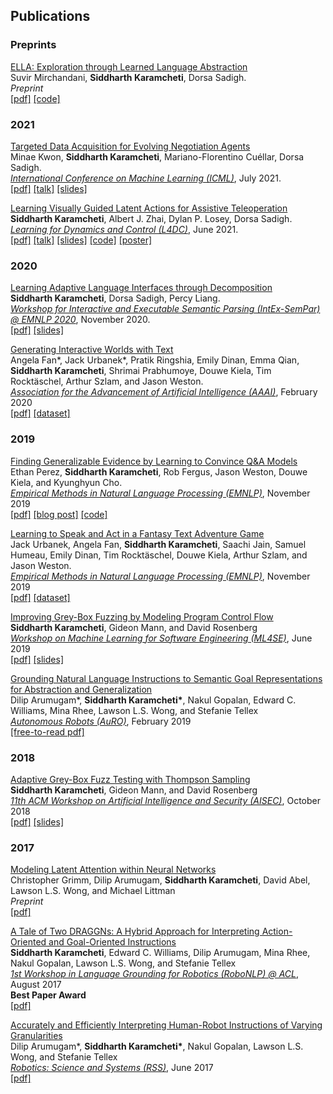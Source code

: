 ## Publications

### Preprints
[ELLA: Exploration through Learned Language Abstraction](https://arxiv.org/abs/2103.05825)  
Suvir Mirchandani, **Siddharth Karamcheti**, Dorsa Sadigh.  
*Preprint*  
[[pdf]](/assets/papers/ella-preprint21.pdf) [[code]](https://github.com/Stanford-ILIAD/ELLA)

### 2021

[Targeted Data Acquisition for Evolving Negotiation Agents](https://arxiv.org/abs/2106.07728)  
Minae Kwon, **Siddharth Karamcheti**, Mariano-Florentino Cuéllar, Dorsa Sadigh.  
[*International Conference on Machine Learning (ICML)*](https://icml.cc/), July 2021.  
[[pdf]](/assets/papers/icml21.pdf) [[talk]](https://youtu.be/xxCSim8YOVM) [[slides]](/assets/slides/icml21.pdf)

[Learning Visually Guided Latent Actions for Assistive Teleoperation](https://arxiv.org/abs/2105.00580)  
**Siddharth Karamcheti**, Albert J. Zhai, Dylan P. Losey, Dorsa Sadigh.  
[*Learning for Dynamics and Control (L4DC)*](https://l4dc.ethz.ch/), June 2021.  
[[pdf]](/assets/papers/l4dc21.pdf) [[talk]](https://youtu.be/6nTlH5ALsJQ) [[slides]](/assets/slides/l4dc21.pdf) [[code]](https://github.com/Stanford-ILIAD/vla/) [[poster]](/assets/posters/l4dc21.pdf)


### 2020

[Learning Adaptive Language Interfaces through Decomposition](https://arxiv.org/abs/2010.05190)  
**Siddharth Karamcheti**, Dorsa Sadigh, Percy Liang.  
[*Workshop for Interactive and Executable Semantic Parsing (IntEx-SemPar) @ EMNLP 2020*](https://intex-sempar.github.io/), November 2020.  
[[pdf]](/assets/papers/intexsempar20.pdf)  [[slides]](/assets/slides/intexsempar20.pdf)

[Generating Interactive Worlds with Text](https://arxiv.org/abs/1911.09194)  
Angela Fan\*, Jack Urbanek\*, Pratik Ringshia, Emily Dinan, Emma Qian, **Siddharth Karamcheti**, Shrimai Prabhumoye, Douwe Kiela, Tim Rocktäschel, Arthur Szlam, and Jason Weston.  
[*Association for the Advancement of Artificial Intelligence (AAAI)*](https://aaai.org/Conferences/AAAI-20/), February 2020  
[[pdf]](/assets/papers/worldbuilding-aaai20.pdf) [[dataset]](https://parl.ai/projects/light/)

### 2019

[Finding Generalizable Evidence by Learning to Convince Q&A Models](https://arxiv.org/abs/1909.05863)  
Ethan Perez, **Siddharth Karamcheti**, Rob Fergus, Jason Weston, Douwe Kiela, and Kyunghyun Cho.  
[*Empirical Methods in Natural Language Processing (EMNLP)*](https://www.emnlp-ijcnlp2019.org/), November 2019  
[[pdf]](/assets/papers/debate-emnlp19.pdf) [[blog post]](https://medium.com/@ethanperez18/what-convinces-q-a-models-7b39faf07825) [[code]](https://github.com/ethanjperez/convince)

[Learning to Speak and Act in a Fantasy Text Adventure Game](https://arxiv.org/abs/1903.03094)  
Jack Urbanek, Angela Fan, **Siddharth Karamcheti**, Saachi Jain, Samuel Humeau, Emily Dinan, Tim Rocktäschel, Douwe Kiela, Arthur Szlam, and Jason Weston.  
[*Empirical Methods in Natural Language Processing (EMNLP)*](https://www.emnlp-ijcnlp2019.org/), November 2019  
[[pdf]](/assets/papers/light-emnlp19.pdf) [[dataset]](https://parl.ai/projects/light/)

[Improving Grey-Box Fuzzing by Modeling Program Control Flow](https://arxiv.org/abs/1811.08973)  
**Siddharth Karamcheti**, Gideon Mann, and David Rosenberg  
[*Workshop on Machine Learning for Software Engineering (ML4SE)*](https://ml4se.github.io/), June 2019  
[[pdf]](/assets/papers/ml4se19.pdf) [[slides]](/assets/slides/ml4se19.pdf)

[Grounding Natural Language Instructions to Semantic Goal Representations for Abstraction and Generalization](https://doi.org/10.1007/s10514-018-9792-8)  
Dilip Arumugam*, __Siddharth Karamcheti*__, Nakul Gopalan, Edward C. Williams, Mina Rhee, Lawson L.S. Wong, and Stefanie Tellex  
[*Autonomous Robots (AuRO)*](https://link.springer.com/journal/10514), February 2019  
[[free-to-read pdf]](/assets/papers/auro19.pdf)

### 2018

[Adaptive Grey-Box Fuzz Testing with Thompson Sampling](https://arxiv.org/abs/1808.08256)  
**Siddharth Karamcheti**, Gideon Mann, and David Rosenberg  
[*11th ACM Workshop on Artificial Intelligence and Security (AISEC)*](http://aisec2018.icsi.berkeley.edu/aisec2018/program.html), October 2018  
[[pdf]](/assets/papers/aisec18.pdf) [[slides]](/assets/slides/aisec18.pdf)

### 2017

[Modeling Latent Attention within Neural Networks](https://arxiv.org/abs/1706.00536)  
Christopher Grimm, Dilip Arumugam, **Siddharth Karamcheti**, David Abel, Lawson L.S. Wong, and Michael Littman  
*Preprint*  
[[pdf]](/assets/papers/lans17.pdf)

[A Tale of Two DRAGGNs: A Hybrid Approach for Interpreting Action-Oriented and Goal-Oriented Instructions](https://arxiv.org/abs/1707.08668)  
**Siddharth Karamcheti**, Edward C. Williams, Dilip Arumugam, Mina Rhee, Nakul Gopalan, Lawson L.S. Wong, and Stefanie Tellex  
[*1st Workshop in Language Grounding for Robotics (RoboNLP) @ ACL*](https://robo-nlp.github.io/2017_index.html), August 2017  
**Best Paper Award**  
[[pdf]](/assets/papers/robonlp17.pdf) 

[Accurately and Efficiently Interpreting Human-Robot Instructions of Varying Granularities](https://arxiv.org/abs/1704.06616)  
Dilip Arumugam*, __Siddharth Karamcheti*__, Nakul Gopalan, Lawson L.S. Wong, and Stefanie Tellex  
[*Robotics: Science and Systems (RSS)*](http://www.roboticsproceedings.org/rss13/index.html), June 2017  
[[pdf]](/assets/papers/rss17.pdf)
